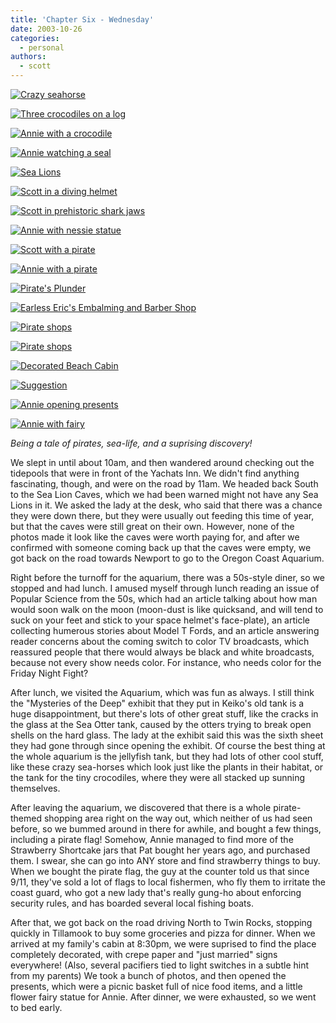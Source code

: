 ```yaml
---
title: 'Chapter Six - Wednesday'
date: 2003-10-26
categories:
  - personal
authors:
  - scott
---
```


[![Crazy seahorse](/images/Honeymoon/wednesday_crazy_seahorse.jpg)](/images/Honeymoon/wednesday_crazy_seahorse.jpg)

[![Three crocodiles on a log](/images/Honeymoon/wednesday_3_crocs_log.jpg)](/images/Honeymoon/wednesday_3_crocs_log.jpg)

[![Annie with a crocodile](/images/Honeymoon/wednesday_annie_croc.jpg)](/images/Honeymoon/wednesday_annie_croc.jpg)

[![Annie watching a seal](/images/Honeymoon/wednesday_annie_seal.jpg)](/images/Honeymoon/wednesday_annie_seal.jpg)

[![Sea Lions](/images/Honeymoon/wednesday_sea_lions.jpg)](/images/Honeymoon/wednesday_sea_lions.jpg)

[![Scott in a diving helmet](/images/Honeymoon/wednesday_scott_helmet.jpg)](/images/Honeymoon/wednesday_scott_helmet.jpg)

[![Scott in prehistoric shark jaws](/images/Honeymoon/wednesday_scott_shark.jpg)](/images/Honeymoon/wednesday_scott_shark.jpg)

[![Annie with nessie statue](/images/Honeymoon/wednesday_annie_nessie.jpg)](/images/Honeymoon/wednesday_annie_nessie.jpg)

[![Scott with a pirate](/images/Honeymoon/wednesday_scott_pirate.jpg)](/images/Honeymoon/wednesday_scott_pirate.jpg)

[![Annie with a pirate](/images/Honeymoon/wednesday_annie_pirate.jpg)](/images/Honeymoon/wednesday_annie_pirate.jpg)

[![Pirate's Plunder](/images/Honeymoon/wednesday_pirate_shop1.jpg)](/images/Honeymoon/wednesday_pirate_shop1.jpg)

[![Earless Eric's Embalming and Barber Shop](/images/Honeymoon/wednesday_pirate_shop2.jpg)](/images/Honeymoon/wednesday_pirate_shop2.jpg)

[![Pirate shops](/images/Honeymoon/wednesday_pirate_shop3.jpg)](/images/Honeymoon/wednesday_pirate_shop3.jpg)

[![Pirate shops](/images/Honeymoon/wednesday_pirate_shop4.jpg)](/images/Honeymoon/wednesday_pirate_shop4.jpg)

[![Decorated Beach Cabin](/images/Honeymoon/wednesday_decorations1.jpg)](/images/Honeymoon/wednesday_decorations1.jpg)

[![Suggestion](/images/Honeymoon/wednesday_decorations2.jpg)](/images/Honeymoon/wednesday_decorations2.jpg)

[![Annie opening presents](/images/Honeymoon/wednesday_annie_presents.jpg)](/images/Honeymoon/wednesday_annie_presents.jpg)

[![Annie with fairy](/images/Honeymoon/wednesday_annie_fairy.jpg)](/images/Honeymoon/wednesday_annie_fairy.jpg)

_Being a tale of pirates, sea-life, and a suprising discovery!_

We slept in until about 10am, and then wandered around checking out the tidepools that were in front of the Yachats Inn. We didn't find anything fascinating, though, and were on the road by 11am. We headed back South to the Sea Lion Caves, which we had been warned might not have any Sea Lions in it. We asked the lady at the desk, who said that there was a chance they were down there, but they were usually out feeding this time of year, but that the caves were still great on their own. However, none of the photos made it look like the caves were worth paying for, and after we confirmed with someone coming back up that the caves were empty, we got back on the road towards Newport to go to the Oregon Coast Aquarium.

Right before the turnoff for the aquarium, there was a 50s-style diner, so we stopped and had lunch. I amused myself through lunch reading an issue of Popular Science from the 50s, which had an article talking about how man would soon walk on the moon (moon-dust is like quicksand, and will tend to suck on your feet and stick to your space helmet's face-plate), an article collecting humerous stories about Model T Fords, and an article answering reader concerns about the coming switch to color TV broadcasts, which reassured people that there would always be black and white broadcasts, because not every show needs color. For instance, who needs color for the Friday Night Fight?

After lunch, we visited the Aquarium, which was fun as always. I still think the "Mysteries of the Deep" exhibit that they put in Keiko's old tank is a huge disappointment, but there's lots of other great stuff, like the cracks in the glass at the Sea Otter tank, caused by the otters trying to break open shells on the hard glass. The lady at the exhibit said this was the sixth sheet they had gone through since opening the exhibit. Of course the best thing at the whole aquarium is the jellyfish tank, but they had lots of other cool stuff, like these crazy sea-horses which look just like the plants in their habitat, or the tank for the tiny crocodiles, where they were all stacked up sunning themselves.

After leaving the aquarium, we discovered that there is a whole pirate-themed shopping area right on the way out, which neither of us had seen before, so we bummed around in there for awhile, and bought a few things, including a pirate flag! Somehow, Annie managed to find more of the Strawberry Shortcake jars that Pat bought her years ago, and purchased them. I swear, she can go into ANY store and find strawberry things to buy. When we bought the pirate flag, the guy at the counter told us that since 9/11, they've sold a lot of flags to local fishermen, who fly them to irritate the coast guard, who got a new lady that's really gung-ho about enforcing security rules, and has boarded several local fishing boats.

After that, we got back on the road driving North to Twin Rocks, stopping quickly in Tillamook to buy some groceries and pizza for dinner. When we arrived at my family's cabin at 8:30pm, we were suprised to find the place completely decorated, with crepe paper and "just married" signs everywhere! (Also, several pacifiers tied to light switches in a subtle hint from my parents) We took a bunch of photos, and then opened the presents, which were a picnic basket full of nice food items, and a little flower fairy statue for Annie. After dinner, we were exhausted, so we went to bed early.
